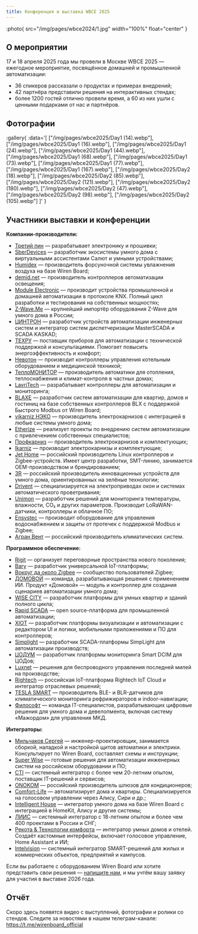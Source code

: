 ```yaml
---
title: Конференция и выставка WBCE 2025
---
```


:photo{
    src="/img/pages/wbce2024/1.jpg"
    width="100%"
    float="center"
}

## О мероприятии

17 и 18 апреля 2025 года мы провели в Москве WBCE 2025 — ежегодное мероприятие, посвящённое домашней и промышленной автоматизации:

- 36 спикеров рассказали о продуктах и примерах внедрений;
- 42 партнёра представили решения на интерактивных стендах;
- более 1200 гостей отлично провели время, а 60 из них ушли с ценными подарками от нас и партнёров.

## Фотографии

:gallery{ :data='[
  ["/img/pages/wbce2025/Day1 (14).webp"],
  ["/img/pages/wbce2025/Day1 (16).webp"],
  ["/img/pages/wbce2025/Day1 (24).webp"],
  ["/img/pages/wbce2025/Day1 (44).webp"],
  ["/img/pages/wbce2025/Day1 (68).webp"],
  ["/img/pages/wbce2025/Day1 (73).webp"],
  ["/img/pages/wbce2025/Day1 (77).webp"],
  ["/img/pages/wbce2025/Day1 (167).webp"],
  ["/img/pages/wbce2025/Day2 (18).webp"],
  ["/img/pages/wbce2025/Day2 (85).webp"],
  ["/img/pages/wbce2025/Day2 (121).webp"],
  ["/img/pages/wbce2025/Day2 (180).webp"],
  ["/img/pages/wbce2025/Day2 (47).webp"],
  ["/img/pages/wbce2025/Day2 (98).webp"],
  ["/img/pages/wbce2025/Day2 (105).webp"]
]' }

## Участники выставки и конференции

**Компании-производители:**

- [Третий пин](https://thirdpin.io/) — разрабатывает электронику и прошивки;
- [SberDevices](https://sberdevices.ru/) — разработчик экосистемы умного дома с виртуальными ассистентами Салют и умными устройствами;
- [Humidex](https://humidex.ru/) — производитель форсуночной системы увлажнения воздуха на базе Wiren Board;
- [demid.net](https://demid.net/) — производитель контроллеров автоматизации освещения;
- [Module Electronic](https://module-electronic.ru/) — производит устройства промышленной и домашней автоматизации в протоколе KNX. Полный цикл разработки и тестирования на собственных мощностях;
- [Z-Wave.Me](https://rus.z-wave.me/) — крупнейший импортёр оборудования Z-Wave для умного дома в России;
- [ЦИНТРОН](https://cyntron.ru/) — разработчик устройств автоматизации инженерных систем и интегратор систем диспетчеризации MasterSCADA и SCADA KASKAD;
- [ТЕХРУ](https://sinum-tech.ru/) — поставщик приборов для автоматизации с технической поддержкой и консультациями. Помогает повысить энергоэффективность и комфорт;
- [Невотон](https://nevoton.ru/) — производит контроллеры управления котельным оборудованием и медицинской техникой;
- [ТеплоМОНИТОР](http://teplostart.ru/) — производитель автоматики для отопления, теплоснабжения и климат-контроля в частных домах;
- [LavriTech](https://lavritech.com/) — разрабатывает контроллеры для автоматизации и мониторинга;
- [BLAXE](https://blaxe.ru/) — разработчик систем автоматизации для квартир, домов и гостиниц на базе собственных контроллеров BLX с поддержкой Быстрого Modbus от Wiren Board;
- [vikarniz НЭКО](https://vikarniz.ru/) — производитель электрокарнизов с интеграцией в любые системы умного дома;
- [Etherize](https://etherize.ru/) — реализует проекты по внедрению систем автоматизации с привлечением собственных специалистов;
- [Профкарниз](https://profkarniz.ru/) — производитель электрокарнизов и комплектующих;
- [Ikarniz](https://ikarniz.ru/) — производит электрокарнизы и комплектующие;
- [Jet Home](https://jethome.ru/?sl=ru) — российский производитель Linux контроллеров и Zigbee-устройств. Имеет центр разработки, SMT-линию, занимается OEM-производством и брендированием;
- [3R](https://3r.ru/) — российский производитель инновационных устройств для умного дома, ориентированных на зелёные технологии;
- [Drivent](https://t.me/Drivent) — специализируется на электроприводах окон и системах автоматического проветривания;
- [Unimon](http://unimon.ru/) — разработчик решений для мониторинга температуры, влажности, CO₂ и других параметров. Производит LoRaWAN-датчики, контроллеры и облачное ПО;
- [Ensystec](http://ensystec.ru/) — производит оборудование для управления водоснабжением и защиты от протечек с поддержкой Modbus и Zigbee;
- [Агран Вент](http://agranvent.ru/) — российский производитель климатических систем.

**Программное обеспечение:**

- [Rigit](https://rigit.ru/) — организует переговорные пространства нового поколения;
- [Bary](https://bary.io/) — разработчик универсальной IoT-платформы;
- [Вокруг да около Zigbee](https://t.me/zigbeer) — сообщество пользователей Zigbee;
- [ДОМОВОЙ](https://www.masicteam.ru/) — команда, разрабатывающая решения с применением ИИ. Продукт «Домовой» — модуль и контроллер для создания сценариев автоматизации умного дома;
- [WISE CITY](https://wisecity.ru/) — разработчик платформы для умных квартир и зданий полного цикла;
- [Rapid SCADA](https://rapidscada.ru/) — open source-платформа для промышленной автоматизации;
- [XIOT](https://xiot.ru/ru/) — разработчик платформы визуализации и автоматизации с редактором UI и логики, мобильными приложениями и ПО для контроллеров;
- [Simplight](https://simplight.ru/) — разработчик SCADA-платформы SimpLight для автоматизации производств;
- [ЦОДУМ](https://smartdcim.ru/) — разработчик платформы мониторинга Smart DCIM для ЦОДов;
- [Luxnet](https://luxnet.pro/) — решения для беспроводного управления последней милей на производстве;
- [Rightech](https://rightech.io/ru) — российская IoT-платформа Rightech IoT Cloud и интегратор отраслевых решений;
- [TESLA SMART](https://tesla-smart.ru/) — производитель BLE- и BLR-датчиков для климатического мониторинга рефрижираторов и indoor-навигации;
- [Философт](https://filo-soft.ru/) — команда IT-специалистов, разрабатывающих цифровые решения для умного дома и девелопмента, включая систему «Мажордом» для управления МКД.

**Интеграторы:**

- [Мильчаков Сергей](https://habr.com/ru/articles/894036/) — инженер-проектировщик, занимается сборкой, наладкой и настройкой щитов автоматики и электрики. Консультирует по Wiren Board, составляет схемы и инструкции;
- [Super Wise](http://superwise.ru/) — готовые решения для автоматизации инженерных систем на российском оборудовании и ПО;
- [CTI](https://www.cti.ru/) — системный интегратор с более чем 20-летним опытом, поставщик IT-решений и сервисов;
- [ONOKOM](https://onokom.ru/) — российский производитель шлюзов для кондиционеров;
- [Comfort-Life](https://comf.life/) — автоматизирует дома и квартиры. Специализируется на голосовом управлении через Алису, Сири и др.;
- [Intelligent House](http://i-intelligent.ru/) — интегратор умного дома на базе Wiren Board с интеграцией в HomeKit, Алису и другие системы;
- [ЛИИС](https://simplehome.liis.su/) — системный интегратор с 18-летним опытом и более чем 400 проектами в России и СНГ;
- [Рекота & Технологии комфорта](http://recota.ru/) — интегратор умных домов и отелей. Создаёт кастомные интерфейсы, включает голосовое управление, Home Assistant и ИИ;
- [Intelvision](http://intelvision.ru/) — системный интегратор SMART-решений для жилых и коммерческих объектов, предприятий и кампусов.

Если вы работаете с оборудованием Wiren Board или хотите представить свои решения — [напишите нам](https://wirenboard.com/ru/pages/contacts/), и мы учтём вашу заявку для участия в выставке 2026 года.

## Отчёт
Скоро здесь появятся видео с выступлений, фотографии и ролики со стендов. Следите за новостями в нашем телеграм-канале: https://t.me/wirenboard_official
